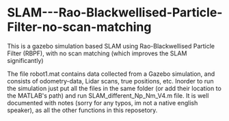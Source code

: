 # SLAM---Rao-Blackwellised-Particle-Filter-no-scan-matching

This is a gazebo simulation based SLAM using Rao-Blackwellised Particle Filter (RBPF), with no scan matching (which improves the SLAM significantly)

The file robot1.mat contains data collected from a Gazebo simulation, and consists of odometry-data, Lidar scans, true positions, etc.
Inorder to run the simulation just put all the files in the same folder (or add their location to the MATLAB's path) and run SLAM_different_Np_Nm_V4.m
file. It is well documented with notes (sorry for any typos, im not a native english speaker), as all the other functions in this reposetory.
